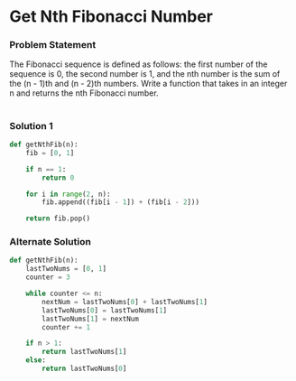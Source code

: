 # Get Nth Fibonacci Number

### Problem Statement

The Fibonacci sequence is defined as follows: the first number of the sequence is 0, the second number is 1, and the nth number is the sum of the (n - 1)th and (n - 2)th numbers. Write a function that takes in an integer n and returns the nth Fibonacci number.

#

### Solution 1

```python
def getNthFib(n):
    fib = [0, 1]

    if n == 1:
        return 0

    for i in range(2, n):
        fib.append((fib[i - 1]) + (fib[i - 2]))

    return fib.pop()
```

### Alternate Solution

```python
def getNthFib(n):
    lastTwoNums = [0, 1]
    counter = 3

    while counter <= n:
        nextNum = lastTwoNums[0] + lastTwoNums[1]
        lastTwoNums[0] = lastTwoNums[1]
        lastTwoNums[1] = nextNum
        counter += 1

    if n > 1:
        return lastTwoNums[1]
    else:
        return lastTwoNums[0]
```